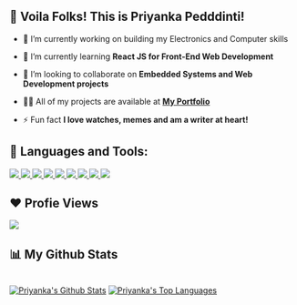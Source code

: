 ## 🙋 Voila Folks! This is Priyanka Pedddinti!

- 🔭 I’m currently working on building my Electronics and Computer skills

- 🌱 I’m currently learning **React JS for Front-End Web Development**

- 👯 I’m looking to collaborate on **Embedded Systems and Web Development projects**

- 👨‍💻 All of my projects are available at **[My Portfolio](https://priyanka-p01.github.io)**

- ⚡ Fun fact **I love watches, memes and am a writer at heart!**

## 🚀 Languages and Tools:

<p align="left"> 
    <a href="https://www.java.com" target="_blank"> <img src="https://img.icons8.com/color/48/000000/java-coffee-cup-logo.png"/> </a>
    <a href="https://reactjs.org/" target="_blank"> <img src="https://img.icons8.com/color/48/000000/react-native.png"/> </a>
    <a href="https://developer.mozilla.org/en-US/docs/Web/JavaScript" target="_blank"> <img src="https://img.icons8.com/color/48/000000/javascript.png"/> </a> 
    <a href="https://www.w3.org/html/" target="_blank"> <img src="https://img.icons8.com/color/48/000000/html-5.png"/> </a> 
    <a href="https://www.w3schools.com/css/" target="_blank"> <img src="https://img.icons8.com/color/48/000000/css3.png"/> </a> 
    <a href="https://getbootstrap.com" target="_blank"> <img src="https://img.icons8.com/color/48/000000/bootstrap.png"/> </a> 
    <a href="https://www.python.org" target="_blank"> <img src="https://img.icons8.com/color/48/000000/python.png"/> </a> 
    <a href="https://www.arduino.cc/" target="_blank"> <img src="https://img.icons8.com/color/46/000000/arduino.png"/> </a>
    <a href="https://www.raspberrypi.org" taregt="_blank"> <img src="https://img.icons8.com/color/48/000000/raspberry-pi.png"/> </a>
</p>

## ❤ Profie Views 
<a href="https://github.com/priyanka-p01">
    <img src="https://komarev.com/ghpvc/?username=priyanka-p01">
</a>

## 📊 My Github Stats

  <br/>
    <a href="https://github.com/priyanka-p01/priyanka-p01"><img alt="Priyanka's Github Stats" src="https://github-readme-stats.vercel.app/api?username=priyanka-p01&show_icons=true&count_private=true&theme=react&hide_border=true&bg_color=0D1117" /></a>
  <a href="https://github.com/priyanka-p01/priyanka-p01"><img alt="Priyanka's Top Languages" src="https://github-readme-stats.vercel.app/api/top-langs/?username=priyanka-p01&langs_count=8&count_private=true&layout=compact&theme=react&hide_border=true&bg_color=0D1117" /></a>
  <br/>
